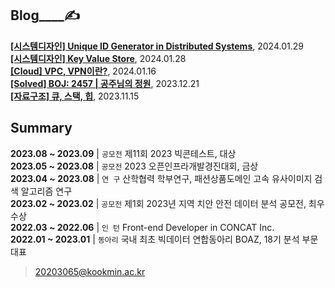 
Blog____✍️  
---

**[[시스템디자인] Unique ID Generator in Distributed Systems](https://noooey.tistory.com/76)**, 2024.01.29 <br/> 
**[[시스템디자인] Key Value Store](https://noooey.tistory.com/75)**, 2024.01.28 <br/> 
**[[Cloud] VPC, VPN이란?](https://noooey.tistory.com/74)**, 2024.01.16 <br/> 
**[[Solved] BOJ: 2457 | 공주님의 정원](https://noooey.tistory.com/73)**, 2023.12.21 <br/> 
**[[자료구조] 큐, 스택, 힙](https://noooey.tistory.com/71)**, 2023.11.15 <br/> 


Summary  
---
**2023.08 ~ 2023.09** | `공모전`  제11회 2023 빅콘테스트, 대상  
**2023.05 ~ 2023.08** | `공모전`  2023 오픈인프라개발경진대회, 금상  
**2023.04 ~ 2023.08** | `연 구`  산학협력 학부연구,  패션상품도메인 고속 유사이미지 검색 알고리즘 연구  
**2023.02 ~ 2023.02** | `공모전`  제1회 2023년 지역 치안 안전 데이터 분석 공모전, 최우수상  
**2022.03 ~ 2022.06** | `인 턴`  Front-end Developer in CONCAT Inc.  
**2022.01 ~ 2023.01** | `동아리` 국내 최초 빅데이터 연합동아리 BOAZ, 18기 분석 부문 대표

> 20203065@kookmin.ac.kr